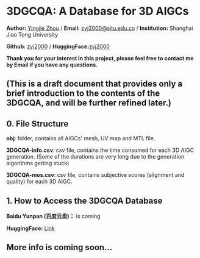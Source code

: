 # 3DGCQA: A Database for 3D AIGCs

**Author:**  [Yingjie Zhou](https://scholar.google.com/citations?user=85yWgIcAAAAJ&hl=zh-CN) / **Email:** zyj2000@sjtu.edu.cn / **Institution:** Shanghai Jiao Tong University

**Github:** [zyj2000](https://github.com) / **HuggingFace:**[zyj2000](https://huggingface.co/zyj2000)

**Thank you for your interest in this project, please feel free to contact me by Email if you have any questions.**

(This is a draft document that provides only a brief introduction to the contents of the 3DGCQA, and will be further refined later.)
----

## 0. File Structure

**obj**: folder, contains all AIGCs' mesh, UV map and MTL file.

**3DGCQA-info.csv**: csv file, contains the time consumed for each 3D AIGC generation. (Some of the durations are very long due to the generation algorithms getting stuck)

**3DGCQA-mos.csv**: csv file, contains subjective scores (alignment and quality) for each 3D AIGC.

## 1. How to Access the 3DGCQA Database

**Baidu Yunpan (百度云盘)：** is coming

**HuggingFace:** [Link](https://huggingface.co/datasets/zyj2000/3DGCQA)

## More info is coming soon... 




